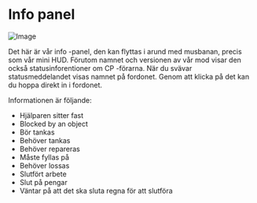# Info panel

![Image](/home/runner/work/CourseplayHelp/CourseplayHelp/infopanel_0_0_480_130.png)


Det här är vår info -panel, den kan flyttas i arund med musbanan, precis som vår mini HUD.
Förutom namnet och versionen av vår mod visar den också statusinforentioner om CP -förarna.
När du svävar statusmeddelandet visas namnet på fordonet.
Genom att klicka på det kan du hoppa direkt in i fordonet.



Informationen är följande:
- Hjälparen sitter fast
- Blocked by an object
- Bör tankas
- Behöver tankas
- Behöver repareras
- Måste fyllas på
- Behöver lossas
- Slutfört arbete
- Slut på pengar
- Väntar på att det ska sluta regna för att slutföra 


